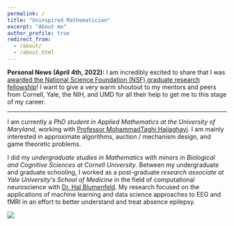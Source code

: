 ```yaml
---
permalink: /
title: "Uninspired Mathematician"
excerpt: "About me"
author_profile: true
redirect_from: 
  - /about/
  - /about.html
---
```


**Personal News (April 4th, 2022):** I am incredibly excited to share that I was [awarded the National Science Foundation (NSF) graduate research fellowship](https://cmns.umd.edu/news-events/features/4914)! I want to give a very warm shoutout to my mentors and peers from Cornell, Yale, the NIH, and UMD for all their help to get me to this stage of my career.

---

I am currently a *PhD student in Applied Mathematics at the University of Maryland*, working with [Professor MohammadTaghi Hajiaghayi](http://www.cs.umd.edu/~hajiagha/). I am mainly interested in approximate algorithms, auction / mechanism design, and game theoretic problems.

I did my *undergraduate studies in Mathematics with minors in Biological and Cognitive Sciences at Cornell University*. Between my undergraduate and graduate schooling, I worked as a post-graduate *research associate at Yale University's School of Medicine* in the field of 
computational neuroscience with [Dr. Hal Blumenfeld](https://medicine.yale.edu/profile/hal_blumenfeld/). My research focused on the applications of machine learning and data science approaches to EEG and fMRI in an effort to better understand and treat absence epilepsy.

![](https://media.giphy.com/media/7gLIM78lZE2v6/source.gif)
